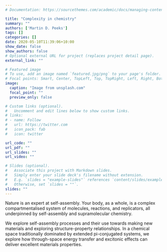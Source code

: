 ```yaml
---
# Documentation: https://sourcethemes.com/academic/docs/managing-content/

title: "Complexity in chemistry"
summary: ""
authors: ['Martin D. Peeks']
tags: []
categories: []
date: 2020-05-10T11:39:06+10:00
show_date: false
show_authors: false
# Optional external URL for project (replaces project detail page).
external_link: ""

# Featured image
# To use, add an image named `featured.jpg/png` to your page's folder.
# Focal points: Smart, Center, TopLeft, Top, TopRight, Left, Right, BottomLeft, Bottom, BottomRight.
image:
  caption: "Image from unsplash.com"
  focal_point: ""
  preview_only: false

# Custom links (optional).
#   Uncomment and edit lines below to show custom links.
# links:
# - name: Follow
#   url: https://twitter.com
#   icon_pack: fab
#   icon: twitter

url_code: ""
url_pdf: ""
url_slides: ""
url_video: ""

# Slides (optional).
#   Associate this project with Markdown slides.
#   Simply enter your slide deck's filename without extension.
#   E.g. `slides = "example-slides"` references `content/slides/example-slides.md`.
#   Otherwise, set `slides = ""`.
slides: ""
---
```

Nature is an expert at self-assembly. Your body, as a whole, is a complex compartmentalised system of molecules, reactions, and replicators, all underpinned by self-assembly and supramolecular chemistry.

We explore self-assembly processes and their use towards making new materials and exploring structure-property relationships. In a chemical space traditionally dominated by extended pi-conjugated systems, we explore how through-space energy transfer and excitonic effects can deliver excellent materials properties.
